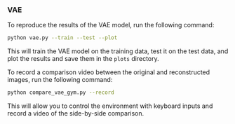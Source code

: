 ### VAE
To reproduce the results of the VAE model, run the following command:
```bash
python vae.py --train --test --plot
```
This will train the VAE model on the training data, test it on the test data, and plot the results and save them in the `plots` directory.

To record a comparison video between the original and reconstructed images, run the following command:
```bash
python compare_vae_gym.py --record
```
This will allow you to control the environment with keyboard inputs and record a video of the side-by-side comparison.
